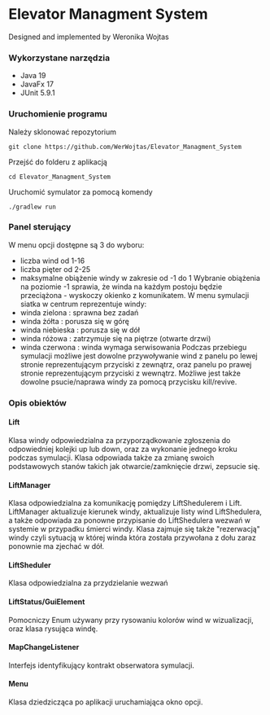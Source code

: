 # Elevator Managment System
Designed and implemented by Weronika Wojtas
### Wykorzystane narzędzia
- Java 19
- JavaFx 17
- JUnit 5.9.1
### Uruchomienie programu
Należy sklonować repozytorium
```
git clone https://github.com/WerWojtas/Elevator_Managment_System
```
Przejść do folderu z aplikacją
```
cd Elevator_Managment_System
```
Uruchomić symulator za pomocą komendy
```
./gradlew run
```
### Panel sterujący
W menu opcji dostępne są 3 do wyboru: 
- liczba wind od 1-16
- liczba pięter od 2-25
- maksymalne obiążenie windy w zakresie od -1 do 1
  Wybranie obiążenia na poziomie -1 sprawia, że winda na każdym postoju będzie przeciążona - wyskoczy okienko z komunikatem.
W menu symulacji siatka w centrum reprezentuje windy:
- winda zielona : sprawna bez zadań
- winda żółta : porusza się w górę
- winda niebieska : porusza się w dół
- winda różowa : zatrzymuje się na piętrze (otwarte drzwi)
- winda czerwona : winda wymaga serwisowania
Podczas przebiegu symulacji możliwe jest dowolne przywoływanie wind z panelu po lewej stronie reprezentującym przyciski z zewnątrz, oraz panelu po prawej stronie
reprezentującym przyciski z wewnątrz. Możliwe jest także dowolne psucie/naprawa windy za pomocą przycisku kill/revive.

### Opis obiektów
#### Lift
Klasa windy odpowiedzialna za przyporządkowanie zgłoszenia do odpowiedniej kolejki up lub down, oraz za wykonanie jednego kroku podczas symulacji. Klasa odpowiada także za
zmianę swoich podstawowych stanów takich jak otwarcie/zamknięcie drzwi, zepsucie się.
#### LiftManager
Klasa odpowiedzialna za komunikację pomiędzy LiftShedulerem i Lift. LiftManager aktualizuje kierunek windy, aktualizuje listy wind LiftShedulera, a także odpowiada za ponowne przypisanie
do LiftShedulera wezwań w systemie w przypadku śmierci windy. Klasa zajmuje się także "rezerwacją" windy czyli sytuacją w której winda która została przywołana z dołu zaraz ponownie ma
zjechać w dół.
#### LiftSheduler
Klasa odpowiedzialna za przydzielanie wezwań
#### LiftStatus/GuiElement
Pomocniczy Enum używany przy rysowaniu kolorów wind w wizualizacji, oraz klasa rysująca windę.
#### MapChangeListener
Interfejs identyfikujący kontrakt obserwatora symulacji.
#### Menu
Klasa dziedzicząca po aplikacji uruchamiająca okno opcji.
####

